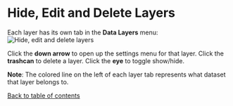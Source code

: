 # Hide, Edit and Delete Layers

Each layer has its own tab in the **Data Layers** menu:
![Hide, edit and delete layers](https://d1a3f4spazzrp4.cloudfront.net/indranil-kepler.gl/documentation/image8.png 'Hide, edit and delete layers')

Click the **down arrow** to open up the settings menu for that layer. Click the **trashcan** to delete a layer. Click the **eye** to toggle show/hide.

**Note**: The colored line on the left of each layer tab represents what dataset that layer belongs to.

[Back to table of contents](../../README.md)
